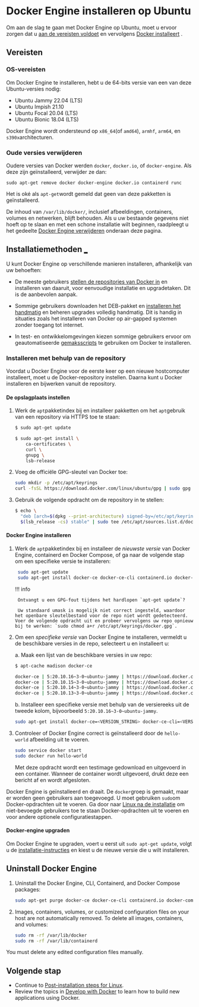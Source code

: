 # Docker Engine installeren op Ubuntu

Om aan de slag te gaan met Docker Engine op Ubuntu, moet u ervoor zorgen dat u [aan de vereisten voldoet](https://docs.docker.com/engine/install/ubuntu/#prerequisites) en vervolgens [Docker installeert](https://docs.docker.com/engine/install/ubuntu/#installation-methods) .

## Vereisten

### OS-vereisten

Om Docker Engine te installeren, hebt u de 64-bits versie van een van deze Ubuntu-versies nodig:

- Ubuntu Jammy 22.04 (LTS)
- Ubuntu Impish 21.10
- Ubuntu Focal 20.04 (LTS)
- Ubuntu Bionic 18.04 (LTS)

Docker Engine wordt ondersteund op `x86_64`(of `amd64`), `armhf`, `arm64`, en `s390x`architecturen.

### Oude versies verwijderen

Oudere versies van Docker werden `docker`, `docker.io`, of `docker-engine`. Als deze zijn geïnstalleerd, verwijder ze dan:

```
sudo apt-get remove docker docker-engine docker.io containerd runc
```

Het is oké als `apt-get`wordt gemeld dat geen van deze pakketten is geïnstalleerd.

De inhoud van `/var/lib/docker/`, inclusief afbeeldingen, containers, volumes en netwerken, blijft behouden. Als u uw bestaande gegevens niet hoeft op te slaan en met een schone installatie wilt beginnen, raadpleegt u het gedeelte [Docker Engine verwijderen](https://docs.docker.com/engine/install/ubuntu/#uninstall-docker-engine) onderaan deze pagina.

## Installatiemethoden [\_](https://docs.docker.com/engine/install/ubuntu/#installation-methods)

U kunt Docker Engine op verschillende manieren installeren, afhankelijk van uw behoeften:

- De meeste gebruikers [stellen de repositories van Docker in](https://docs.docker.com/engine/install/ubuntu/#install-using-the-repository) en installeren van daaruit, voor eenvoudige installatie en upgradetaken. Dit is de aanbevolen aanpak.

- Sommige gebruikers downloaden het DEB-pakket en [installeren het handmatig](https://docs.docker.com/engine/install/ubuntu/#install-from-a-package) en beheren upgrades volledig handmatig. Dit is handig in situaties zoals het installeren van Docker op air-gapped systemen zonder toegang tot internet.

- In test- en ontwikkelomgevingen kiezen sommige gebruikers ervoor om geautomatiseerde [gemaksscripts](https://docs.docker.com/engine/install/ubuntu/#install-using-the-convenience-script) te gebruiken om Docker te installeren.

### Installeren met behulp van de repository

Voordat u Docker Engine voor de eerste keer op een nieuwe hostcomputer installeert, moet u de Docker-repository instellen. Daarna kunt u Docker installeren en bijwerken vanuit de repository.

#### De opslagplaats instellen

1. Werk de `apt`pakketindex bij en installeer pakketten om het `apt`gebruik van een repository via HTTPS toe te staan:

    ```bash
    $ sudo apt-get update

    $ sudo apt-get install \
        ca-certificates \
        curl \
        gnupg \
        lsb-release
    ```

2. Voeg de officiële GPG-sleutel van Docker toe:

    ```bash
    sudo mkdir -p /etc/apt/keyrings
    curl -fsSL https://download.docker.com/linux/ubuntu/gpg | sudo gpg --dearmor -o /etc/apt/keyrings/docker.gpg
    ```

3. Gebruik de volgende opdracht om de repository in te stellen:

    ```bash
    $ echo \
      "deb [arch=$(dpkg --print-architecture) signed-by=/etc/apt/keyrings/docker.gpg] https://download.docker.com/linux/ubuntu \
      $(lsb_release -cs) stable" | sudo tee /etc/apt/sources.list.d/docker.list > /dev/null
    ```

#### Docker Engine installeren

1. Werk de `apt`pakketindex bij en installeer de _nieuwste versie_ van Docker Engine, containerd en Docker Compose, of ga naar de volgende stap om een specifieke versie te installeren:

    ```bash
     sudo apt-get update
     sudo apt-get install docker-ce docker-ce-cli containerd.io docker-compose-plugin
    ```

    !!! info

        Ontvangt u een GPG-fout tijdens het hardlopen `apt-get update`?

        Uw standaard umask is mogelijk niet correct ingesteld, waardoor het openbare sleutelbestand voor de repo niet wordt gedetecteerd. Voer de volgende opdracht uit en probeer vervolgens uw repo opnieuw bij te werken: `sudo chmod a+r /etc/apt/keyrings/docker.gpg`.

2. Om een _specifieke versie_ van Docker Engine te installeren, vermeldt u de beschikbare versies in de repo, selecteert u en installeert u:

    a. Maak een lijst van de beschikbare versies in uw repo:

    ```bash
    $ apt-cache madison docker-ce

    docker-ce | 5:20.10.16~3-0~ubuntu-jammy | https://download.docker.com/linux/ubuntu jammy/stable amd64 Packages
    docker-ce | 5:20.10.15~3-0~ubuntu-jammy | https://download.docker.com/linux/ubuntu jammy/stable amd64 Packages
    docker-ce | 5:20.10.14~3-0~ubuntu-jammy | https://download.docker.com/linux/ubuntu jammy/stable amd64 Packages
    docker-ce | 5:20.10.13~3-0~ubuntu-jammy | https://download.docker.com/linux/ubuntu jammy/stable amd64 Packages
    ```

    b. Installeer een specifieke versie met behulp van de versiereeks uit de tweede kolom, bijvoorbeeld `5:20.10.16~3-0~ubuntu-jammy`.

    ```bash
    sudo apt-get install docker-ce=<VERSION_STRING> docker-ce-cli=<VERSION_STRING> containerd.io docker-compose-plugin
    ```

3. Controleer of Docker Engine correct is geïnstalleerd door de `hello-world` afbeelding uit te voeren.

    ```bash
    sudo service docker start
    sudo docker run hello-world
    ```

    Met deze opdracht wordt een testimage gedownload en uitgevoerd in een container. Wanneer de container wordt uitgevoerd, drukt deze een bericht af en wordt afgesloten.

Docker Engine is geïnstalleerd en draait. De `docker`groep is gemaakt, maar er worden geen gebruikers aan toegevoegd. U moet gebruiken `sudo`om Docker-opdrachten uit te voeren. Ga door naar [Linux na de installatie](https://docs.docker.com/engine/install/linux-postinstall/) om niet-bevoegde gebruikers toe te staan Docker-opdrachten uit te voeren en voor andere optionele configuratiestappen.

#### Docker-engine upgraden

Om Docker Engine te upgraden, voert u eerst uit `sudo apt-get update`, volgt u de [installatie-instructies](https://docs.docker.com/engine/install/ubuntu/#install-using-the-repository) en kiest u de nieuwe versie die u wilt installeren.

## Uninstall Docker Engine

1. Uninstall the Docker Engine, CLI, Containerd, and Docker Compose packages:

    ```bash
    sudo apt-get purge docker-ce docker-ce-cli containerd.io docker-compose-plugin
    ```

2. Images, containers, volumes, or customized configuration files on your host are not automatically removed. To delete all images, containers, and volumes:

    ```bash
    sudo rm -rf /var/lib/docker
    sudo rm -rf /var/lib/containerd
    ```

You must delete any edited configuration files manually.

## Volgende stap

- Continue to [Post-installation steps for Linux](https://docs.docker.com/engine/install/linux-postinstall/).
- Review the topics in [Develop with Docker](https://docs.docker.com/develop/) to learn how to build new applications using Docker.
